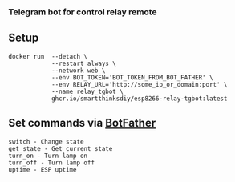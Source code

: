 ### Telegram bot for control relay remote

## Setup

```shell
docker run  --detach \
            --restart always \
            --network web \
            --env BOT_TOKEN='BOT_TOKEN_FROM_BOT_FATHER' \
            --env RELAY_URL='http://some_ip_or_domain:port' \
            --name relay_tgbot \
            ghcr.io/smartthinksdiy/esp8266-relay-tgbot:latest
```

## Set commands via [BotFather](https://t.me/BotFather)
```text
switch - Change state
get_state - Get current state
turn_on - Turn lamp on
turn_off - Turn lamp off
uptime - ESP uptime
```